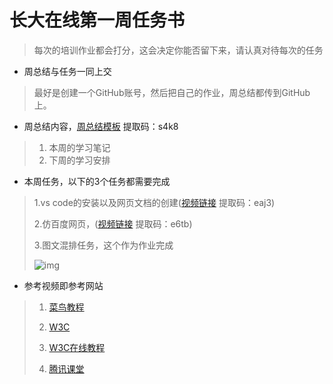 # 长大在线第一周任务书

>  每次的培训作业都会打分，这会决定你能否留下来，请认真对待每次的任务

* 周总结与任务一同上交

> 最好是创建一个GitHub账号，然后把自己的作业，周总结都传到GitHub上。

*  周总结内容，[周总结模板](https://pan.baidu.com/s/1BwX4NPPKFV0o5P5n--ZYzA) 提取码：s4k8
>
>  1. 本周的学习笔记
>  2. 下周的学习安排

*   本周任务，以下的3个任务都需要完成
>
>  1.vs code的安装以及网页文档的创建([视频链接](https://pan.baidu.com/s/1dxlfe2Zd-R0rV5urcTP9Dw) 提取码：eaj3)
>
>  2.仿百度网页，([视频链接](https://pan.baidu.com/s/10ARSvhrgEVCnoO__KbbyNA) 提取码：e6tb)
>
>  3.图文混排任务，这个作为作业完成
>
>  ![img](./images/weibo.jpg) 

*  参考视频即参考网站
>
>  1. [菜鸟教程](https://www.runoob.com/)
>
>  2. [W3C](https://www.w3cschool.cn/)
>
>  3. [W3C在线教程](http://www.w3school.com.cn/index.html)
>
>  4. [腾讯课堂](https://ke.qq.com/course/231570?_bid=167&_wv=3&from=androidapp&taid=2955805083273362)
>
>     



